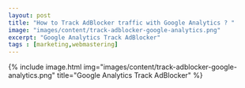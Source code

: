 ```yaml
---
layout: post
title: "How to Track AdBlocker traffic with Google Analytics ? "
image: "images/content/track-adblocker-google-analytics.png"
excerpt: "Google Analytics Track AdBlocker" 
tags : [marketing,webmastering]
---
```


{% include image.html 
    img="images/content/track-adblocker-google-analytics.png" 
    title="Google Analytics Track AdBlocker" 
%}


